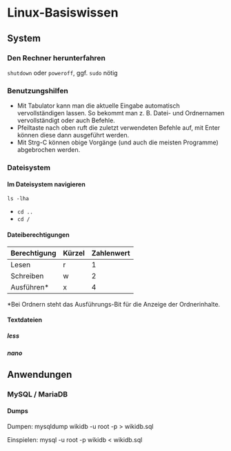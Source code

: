 # Linux-Basiswissen

## System

### Den Rechner herunterfahren

`shutdown` oder `poweroff`, ggf. `sudo` nötig

### Benutzungshilfen

* Mit Tabulator kann man die aktuelle Eingabe automatisch vervollständigen lassen.
So bekommt man z. B. Datei- und Ordnernamen vervollständigt oder auch Befehle.
* Pfeiltaste nach oben ruft die zuletzt verwendeten Befehle auf, mit Enter können diese dann ausgeführt werden.
* Mit Strg-C können obige Vorgänge (und auch die meisten Programme) abgebrochen werden.

### Dateisystem

#### Im Dateisystem navigieren


`ls -lha`

* `cd ..`
* `cd /`

#### Dateiberechtigungen

Berechtigung | Kürzel | Zahlenwert
--- | --- | ---
Lesen | r | 1
Schreiben | w | 2
Ausführen* | x | 4

*Bei Ordnern steht das Ausführungs-Bit für die Anzeige der Ordnerinhalte.

#### Textdateien

##### less

##### nano

## Anwendungen

### MySQL / MariaDB

#### Dumps
Dumpen:
mysqldump wikidb -u root -p > wikidb.sql

Einspielen:
mysql -u root -p wikidb < wikidb.sql

